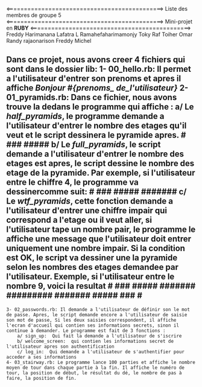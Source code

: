 <=============================================>
Liste des membres de groupe 5
<=============================================>
Mini-projet en <b>RUBY</b>
<==============================================>
Freddy Harimanana
Lafatra L Ramahefaharimamonjy
Toky Raf
Toiher Omar
Randy rajaonarison
Freddy Michel

Dans ce projet, nous avons creer 4 fichiers qui sont dans le dossier lib: 
	1- 00_hello.rb: Il permet a l'utilisateur d'entrer son prenoms et apres il affiche <i>Bonjour #{prenoms_ de_l'utilisateur}</i>
	2- 01_pyramids.rb: Dans ce fichier, nous avons trouve la dedans le programme qui affiche 
	:
		a/ Le <i>half_pyramids</i>, le programme demande a l'utilisateur d'entrer le nombre des etages qu'il veut et le script dessinera le pyramide apres.
											#
											###
											#####
		b/ Le <i>full_pyramids</i>, le script demande a l'utilisateur d'entrer le nombre des etages est apres, le script dessine le nombre des etage de la pyramide. Par exemple, si l'utilisateur entre le chiffre 4, le programme va dessinercomme suit:
											   #
											  ###
											 #####
											#######
		c/ Le <i>wtf_pyramids</i>, cette fonction demande a l'utilisateur d'entrer une chiffre impair qui correspond a l'etage ou il veut aller, si l'utilisateur tape un nombre pair, le programme le affiche une message que l'utilisateur doit entrer uniquement une nombre impair. Si la condition est OK, le script va dessiner une la pyramide selon les nombres des etages demandee par l'utilisateur. Exemple, si l'utilisateur entre le nombre 9, voici la resultat
										#
									   ###
									  #####
									 #######
									#########
									 #######
									  #####
									   ###
									    #
-
	3- 02_passwords.rb: Il demande a l'utilisateur de définir son le mot de passe. Apres, le script demande encore a l'utilisateur de saisie son mot de passe, Si les deux saisies correspondent, il affiche l'ecran d'accueil qui contien ses informations secrets, sinon il continue à demander. Le programme est fait de 3 fonctions :
		a/ sign_up:  Qui fait la demande a l'utilisateur de s'iscrire
		b/ welcome_screen:  qui contien les informations secret de l'utilisateur apres son authentification
		c/ log_in:  Qui demande a l'utilisateur de s'authentifier pour acceder a ses informations
	4- 03_stairway.rb: Le programme lance 100 parties et affiche le nombre moyen de tour dans chaque partie à la fin. Il affiche le numéro de tour, la position de début, le résultat du dé, le nombre de pas à faire, la position de fin.

